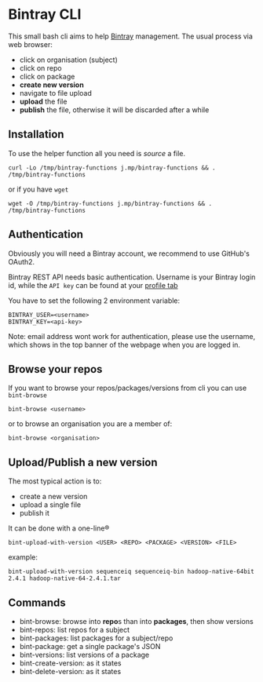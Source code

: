 # Bintray CLI

This small bash cli aims to help [Bintray](https://bintray.com) management.
The usual process via web browser:

- click on organisation (subject)
- click on repo
- click on package
- **create new version**
- navigate to file upload
- **upload** the file
- **publish** the file, otherwise it will be discarded after a while

## Installation

To use the helper function all you need is *source* a file.

```
curl -Lo /tmp/bintray-functions j.mp/bintray-functions && . /tmp/bintray-functions
```
or if you have `wget`

```
wget -O /tmp/bintray-functions j.mp/bintray-functions && . /tmp/bintray-functions
```

## Authentication

Obviously you will need a Bintray account, we recommend to use GitHub's OAuth2.

Bintray REST API needs basic authentication. Username is your Bintray login id,
while the `API key` can be found at your [profile tab](https://bintray.com/user/edit/tab/apikey)

You have to set the following 2 environment variable:
```
BINTRAY_USER=<username>
BINTRAY_KEY=<api-key>
```

Note: email address wont work for authentication, please use the username, which
shows in the top banner of the webpage when you are logged in.

## Browse your repos

If you want to browse your repos/packages/versions from cli you can use `bint-browse`
```
bint-browse <username>
```

or to browse an organisation you are a member of:

```
bint-browse <organisation>
```

## Upload/Publish a new version

The most typical action is to:

- create a new version
- upload a single file
- publish it

It can be done with a one-line&reg;

```
bint-upload-with-version <USER> <REPO> <PACKAGE> <VERSION> <FILE>
```

example:

```
bint-upload-with-version sequenceiq sequenceiq-bin hadoop-native-64bit 2.4.1 hadoop-native-64-2.4.1.tar
```

## Commands

- bint-browse: browse into **repo**s than into **packages**, then show versions
- bint-repos: list repos for a subject
- bint-packages: list packages for a subject/repo
- bint-package: get a single package's JSON
- bint-versions: list versions of a package
- bint-create-version: as it states
- bint-delete-version: as it states
